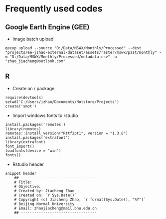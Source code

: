 # Frequently used codes

## Google Earth Engine (GEE)
-  Image batch upload
```
geeup upload --source "D:/Data/MSWX/Monthly/Processed" --dest "projects/ee-jzhao-external-dataset/assets/raster/mswx/past/monthly" -m "D:/Data/MSWX/Monthly/Processed/metadata.csv" -u "zhao_jiacheng@outlook.com"
```
## R
- Create an r package
```
require(devtools)
setwd('C:/Users/jzhao/Documents/Nutstore/Projects')
create('smot')
```
- Import windows fonts to rstudio
```
install.packages('remotes')
library(remotes)
remotes::install_version("Rttf2pt1", version = "1.3.8")
install.packages('extrafont')
library(extrafont)
font_import()
loadfonts(device = "win")
fonts()
```

- Rstudio header
```
snippet header
	## ----------------------------------
	# Title: 
	# Objective: 
	# Created by: Jiacheng Zhao
	# Created on: `r Sys.Date()`
	# Copyright (c) Jiacheng Zhao, `r format(Sys.Date(), "%Y")`
	# Beijing Normal University
	# Email: zhaojiacheng@mail.bnu.edu.cn
	## ----------------------------------
```


